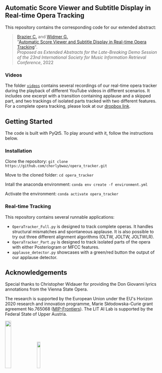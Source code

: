 ## Automatic Score Viewer and Subtitle Display in Real-time Opera Tracking

This repository contains the corresponding code for our extended abstract:

>[Brazier C.](https://www.jku.at/en/institute-of-computational-perception/about-us/people/charles-brazier/)  and 
>[Widmer G.](https://www.jku.at/en/institute-of-computational-perception/about-us/people/gerhard-widmer/) <br>
"[Automatic Score Viewer and Subtitle Display in Real-time Opera Tracking]()".<br>
*Proposed as Extended Abstracts for the Late-Breaking Demo Session of the 23nd International Society for Music Information Retrieval Conference*, 2022


### Videos

The folder [`videos`](https://github.com/chorlybwaz/opera_tracker/tree/master/videos) contains several recordings of our real-time opera tracker during the playback of different YouTube videos in different scenarios. It includes one excerpt with a transition containing applause and a skipped part, and two trackings of isolated parts tracked with two different features. For a complete opera tracking, please look at our [dropbox link](https://www.dropbox.com/s/12gjj221qowvrfc/Act1_CompleteTracking.mp4).



## Getting Started

The code is built with PyQt5. To play around with it, follow the instructions below.


### Installation

Clone the repository:
`git clone https://github.com/chorlybwaz/opera_tracker.git`

Move to the cloned folder:
`cd opera_tracker`

Intall the anaconda environment:
`conda env create -f environment.yml`

Activate the environment:
`conda activate opera_tracker`


### Real-time Tracking

This repository contains several runnable applications:
- `OperaTracker_Full.py` is designed to track complete operas. It handles structural mismatches and spontaneous applause. It is also possible to try out three different alignment algorithms (OLTW, JOLTW, JOLTWLR).
- `OperaTracker_Part.py` is designed to track isolated parts of the opera with either Posteriogram or MFCC features.
- `applause_detector.py` showcases with a green/red button the output of our applause detector.


## Acknowledgements

Special thanks to Christopher Widauer for providing the Don Giovanni lyrics annotations from the Vienna State Opera.

The research is supported by the European Union under the EU's Horizon 2020 research and innovation programme, Marie Skłodowska-Curie grant agreement No.765068 ([MIP-Frontiers](https://mip-frontiers.eu/)). The LIT AI Lab is supported by the Federal State of Upper Austria.

<img src="https://upload.wikimedia.org/wikipedia/commons/thumb/b/b7/Flag_of_Europe.svg/2560px-Flag_of_Europe.svg.png" width="20%" height="20%">
<img src="https://pbs.twimg.com/profile_images/1034814333899943936/0AnkUTWD_400x400.jpg" width="15%" height="15%">